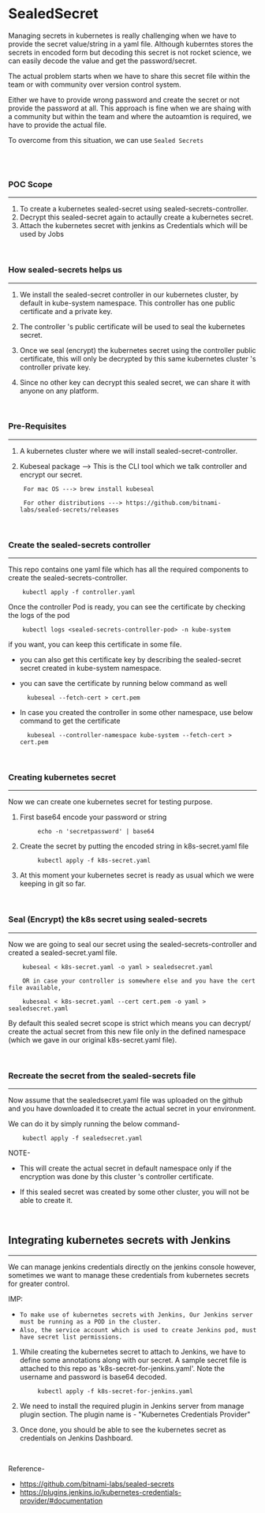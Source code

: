 # SealedSecret


Managing secrets in kubernetes is really challenging when we have to provide the secret value/string in a yaml file. 
Although kuberntes stores the secrets in encoded form but decoding this secret is not rocket science, we can easily decode the value and get the password/secret.

The actual problem starts when we have to share this secret file within the team or with community over version control system. 

Either we have to provide wrong password and create the secret or not provide the password at all. This approach is fine when we are shaing with a community but within the team and where the autoamtion is required, we have to provide the actual file.


To overcome from this situation, we can use `Sealed Secrets`

</br>


</br>

### POC Scope
---------------

1. To create a kubernetes sealed-secret using sealed-secrets-controller.
2. Decrypt this sealed-secret again to actaully create a kubernetes secret.
3. Attach the kubernetes secret with jenkins as Credentials which will be used by Jobs


</br>

### How sealed-secrets helps us
---------------------------------

1. We install the sealed-secret controller in our kubernetes cluster, by default in kube-system namespace. This controller has one public certificate and a private key.

2. The controller 's public certificate will be used to seal the kubernetes secret.

3. Once we seal (encrypt) the kubernetes secret using the controller public certificate, this will only be decrypted by this same kubernetes cluster 's controller private key.

4. Since no other key can decrypt this sealed secret, we can share it with anyone on any platform.


</br>

### Pre-Requisites
--------------------

1. A kubernetes cluster where we will install sealed-secret-controller.
2. Kubeseal package --> This is the CLI tool which we talk controller and encrypt our secret.


        For mac OS ---> brew install kubeseal

        For other distributions ---> https://github.com/bitnami-labs/sealed-secrets/releases


</br>

### Create the sealed-secrets controller
---------------------------------------

This repo contains one yaml file which has all the required components to create the sealed-secrets-controller.

        kubectl apply -f controller.yaml


Once the controller Pod is ready, you can see the certificate by checking the logs of the pod 

        kubectl logs <sealed-secrets-controller-pod> -n kube-system

if you want, you can keep this certificate in some file.   

- you can also get this certificate key by describing the sealed-secret secret created in kube-system namespace.

- you can save the certificate by running below command as well

        kubeseal --fetch-cert > cert.pem

- In case you created the controller in some other namespace, use below command to get the certificate

        kubeseal --controller-namespace kube-system --fetch-cert > cert.pem

</br>

### Creating kubernetes secret
--------------------------------

Now we can create one kubernetes secret for testing purpose. 

1. First base64 encode your password or string 

            echo -n 'secretpassword' | base64

2. Create the secret by putting the encoded string in k8s-secret.yaml file            

            kubectl apply -f k8s-secret.yaml        


3. At this moment your kubernetes secret is ready as usual which we were keeping in git so far.


</br>

### Seal (Encrypt) the k8s secret using sealed-secrets
----------------------------------------------------------

Now we are going to seal our secret using the sealed-secrets-controller and created a sealed-secret.yaml file.

        kubeseal < k8s-secret.yaml -o yaml > sealedsecret.yaml

        OR in case your controller is somewhere else and you have the cert file available,  

        kubeseal < k8s-secret.yaml --cert cert.pem -o yaml > sealedsecret.yaml
 

By default this sealed secret scope is strict which means you can decrypt/ create the actual secret from this new file only in the defined namespace (which we gave in our original k8s-secret.yaml file).


</br>


### Recreate the secret from the sealed-secrets file
-----------------------------------------------------


Now assume that the sealedsecret.yaml file was uploaded on the github and you have downloaded it to create the actual secret in your environment.

We can do it by simply running the below command-

        kubectl apply -f sealedsecret.yaml

NOTE- 

- This will create the actual secret in default namespace only if the encryption was done by this cluster 's controller certificate.

- If this sealed secret was created by some other cluster, you will not be able to create it.  



</br>

## Integrating kubernetes secrets with Jenkins
-------------------------------------------------

We can manage jenkins credentials directly on the jenkins console however, sometimes we want to manage these credentials from kubernetes secrets for greater control.

IMP: 
- `To make use of kubernetes secrets with Jenkins, Our Jenkins server must be running as a POD in the cluster.`
- `Also, the service account which is used to create Jenkins pod, must have secret list permissions.`


1. While creating the kubernetes secret to attach to Jenkins, we have to define some annotations along with our secret. A sample secret file is attached to this repo as 'k8s-secret-for-jenkins.yaml'. Note the username and password is base64 decoded.

            kubectl apply -f k8s-secret-for-jenkins.yaml

2. We need to install the required plugin in Jenkins server from manage plugin section. The plugin name is - "Kubernetes Credentials Provider"

3. Once done, you should be able to see the kubernetes secret as credentials on Jenkins Dashboard.


</br>


Reference-

- https://github.com/bitnami-labs/sealed-secrets
- https://plugins.jenkins.io/kubernetes-credentials-provider/#documentation

